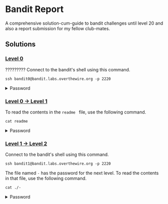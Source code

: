 
# Bandit Report

A comprehensive solution-cum-guide to bandit challenges until level 20 and also a report submission for my fellow club-mates.


## Solutions

### [Level 0](https://overthewire.org/wargames/bandit/bandit0.html)

????????? Connect to the bandit's shell using this command.

    ssh bandit0@bandit.labs.overthewire.org -p 2220
<details>
<summary>Password</summary>
bandit0
</details>

### [Level 0 -> Level 1](https://overthewire.org/wargames/bandit/bandit1.html)

To read the contents in the `readme ` file, use the following command.
    
    cat readme

<details>
<summary>Password</summary>

`bandit0` 
</details>

### [Level 1 -> Level 2](https://overthewire.org/wargames/bandit/bandit2.html)

Connect to the bandit's shell using this command.

    ssh bandit1@bandit.labs.overthewire.org -p 2220

The file named `-` has the password for the next level. To read the contents in that file, use the following command.

    cat ./-

<details>
<summary>Password</summary>

`NH2SXQwcBdpmTEzi3bvBHMM9H66vVXjL` 
</details>

